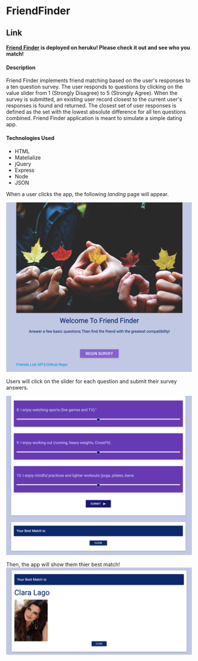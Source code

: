 # FriendFinder

## Link
#### [Friend Finder](https://mysterious-citadel-42272.herokuapp.com) is deployed on heruku!  Please check it out and see who you match!



#### Description
Friend Finder implements friend matching based on the user's responses to a ten question survey. The user responds to questions by clicking on the  value slider from 1 (Strongly Disagree) to 5 (Strongly Agree). When the survey is submitted, an existing user record closest to the current user's responses is found and returned. The closest set of user responses is defined as the set with the lowest absolute difference for all ten questions combined.  Friend Finder application is meant to simulate a simple dating app. 

#### Technologies Used
* HTML
* Matelialize 
* jQuery
* Express
* Node
* JSON


When a user clicks the app, the following *landing*  page will appear.

![Landing](app/public/img/Landing.png)

Users will click on the slider for each question and submit their survey answers.  

![Survey2](app/public/img/survey2.png)


 Then, the app will show them thier best match!  
![match](app/public/img/Match.png)
